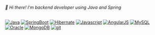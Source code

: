 ###### 👋 Hi there! I'm backend developer using Java and Spring

<!--
**samisnotthree/samisnotthree** is a ✨ _special_ ✨ repository because its `README.md` (this file) appears on your GitHub profile.

Here are some ideas to get you started:

- 🔭 I’m currently working on ...
- 🌱 I’m currently learning ...
- 👯 I’m looking to collaborate on ...
- 🤔 I’m looking for help with ...
- 💬 Ask me about ...
- 📫 How to reach me: ...
- 😄 Pronouns: ...
- ⚡ Fun fact: ...
-->

[![Java](https://img.shields.io/badge/Java-007396?style=flat-square&logo=Java&logoColor=white)](https://github.com/samisnotthree) [![SpringBoot](https://img.shields.io/badge/SpringBoot-6DB33F?style=flat-square&logo=SpringBoot&logoColor=white)](https://github.com/samisnotthree) [![Hibernate](https://img.shields.io/badge/Hibernate-59666C?style=flat-square&logo=Hibernate&logoColor=white)](https://github.com/samisnotthree) [![Javascript](https://img.shields.io/badge/Javascript-F7DF1E?style=flat-square&logo=Javascript&logoColor=white)](https://github.com/samisnotthree) [![AngularJS](https://img.shields.io/badge/AngularJS-E23237?style=flat-square&logo=AngularJS&logoColor=white)](https://github.com/samisnotthree) [![MySQL](https://img.shields.io/badge/MySQL-4479A1?style=flat-square&logo=MySQL&logoColor=white)](https://github.com/samisnotthree) [![Oracle](https://img.shields.io/badge/Oracle-F80000?style=flat-square&logo=Oracle&logoColor=white)](https://github.com/samisnotthree) [![MongoDB](https://img.shields.io/badge/MongoDB-47A248?style=flat-square&logo=MongoDB&logoColor=white)](https://github.com/samisnotthree) [![git](https://img.shields.io/badge/git-F05032?style=flat-square&logo=git&logoColor=white)](https://github.com/samisnotthree) 

